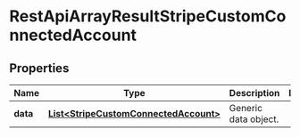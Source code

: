 
# RestApiArrayResultStripeCustomConnectedAccount

## Properties
Name | Type | Description | Notes
------------ | ------------- | ------------- | -------------
**data** | [**List&lt;StripeCustomConnectedAccount&gt;**](StripeCustomConnectedAccount.md) | Generic data object. | 



